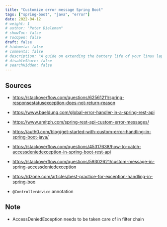 ```yaml
---
title: "Customize error message Spring Boot"
tags: ["spring-boot", "java", "error"]
date: 2022-04-12
# weight: 1
# author: "Peter Dieleman"
# showToc: false
# TocOpen: false
draft: false
# hidemeta: false
# comments: false
# description: "A guide on extending the battery life of your linux laptop"
# disableShare: false
# searchHidden: false
---
```



## Sources

- <https://stackoverflow.com/questions/62561211/spring-responsestatusexception-does-not-return-reason>
- <https://www.baeldung.com/global-error-handler-in-a-spring-rest-api>
- <https://www.amitph.com/spring-rest-api-custom-error-messages/>
- <https://auth0.com/blog/get-started-with-custom-error-handling-in-spring-boot-java/>
- <https://stackoverflow.com/questions/45317638/how-to-catch-accessdeniedexception-in-spring-boot-rest-api>
- <https://stackoverflow.com/questions/59302621/custom-message-in-spring-accessdeniedexception>
- <https://dzone.com/articles/best-practice-for-exception-handling-in-spring-boo>

- `@ControllerAdvice` annotation

## Note

- AccessDeniedException needs to be taken care of in filter chain
